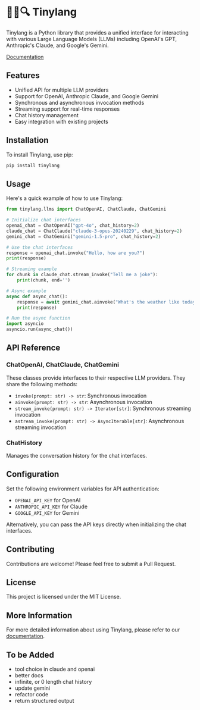 # 🦜🔗🔍 Tinylang

Tinylang is a Python library that provides a unified interface for interacting with various Large Language Models (LLMs) including OpenAI's GPT, Anthropic's Claude, and Google's Gemini.

[Documentation](https://astelmach01.github.io/tinylang/)

## Features

- Unified API for multiple LLM providers
- Support for OpenAI, Anthropic Claude, and Google Gemini
- Synchronous and asynchronous invocation methods
- Streaming support for real-time responses
- Chat history management
- Easy integration with existing projects

## Installation

To install Tinylang, use pip:

```bash
pip install tinylang
```

## Usage

Here's a quick example of how to use Tinylang:

```python
from tinylang.llms import ChatOpenAI, ChatClaude, ChatGemini

# Initialize chat interfaces
openai_chat = ChatOpenAI("gpt-4o", chat_history=2)
claude_chat = ChatClaude("claude-3-opus-20240229", chat_history=2)
gemini_chat = ChatGemini("gemini-1.5-pro", chat_history=2)

# Use the chat interfaces
response = openai_chat.invoke("Hello, how are you?")
print(response)

# Streaming example
for chunk in claude_chat.stream_invoke("Tell me a joke"):
    print(chunk, end='')

# Async example
async def async_chat():
    response = await gemini_chat.ainvoke("What's the weather like today?")
    print(response)

# Run the async function
import asyncio
asyncio.run(async_chat())
```

## API Reference

### ChatOpenAI, ChatClaude, ChatGemini

These classes provide interfaces to their respective LLM providers. They share the following methods:

- `invoke(prompt: str) -> str`: Synchronous invocation
- `ainvoke(prompt: str) -> str`: Asynchronous invocation
- `stream_invoke(prompt: str) -> Iterator[str]`: Synchronous streaming invocation
- `astream_invoke(prompt: str) -> AsyncIterable[str]`: Asynchronous streaming invocation

### ChatHistory

Manages the conversation history for the chat interfaces.

## Configuration

Set the following environment variables for API authentication:

- `OPENAI_API_KEY` for OpenAI
- `ANTHROPIC_API_KEY` for Claude
- `GOOGLE_API_KEY` for Gemini

Alternatively, you can pass the API keys directly when initializing the chat interfaces.

## Contributing

Contributions are welcome! Please feel free to submit a Pull Request.

## License

This project is licensed under the MIT License.

## More Information

For more detailed information about using Tinylang, please refer to our [documentation](https://astelmach01.github.io/tinylang/).

## To be Added

- tool choice in claude and openai 
- better docs
- infinite, or 0 length chat history
- update gemini
- refactor code
- return structured output
